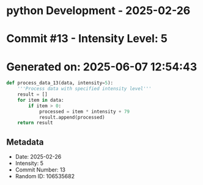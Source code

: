﻿# python Development - 2025-02-26
# Commit #13 - Intensity Level: 5
# Generated on: 2025-06-07 12:54:43
```python
def process_data_13(data, intensity=5):
    '''Process data with specified intensity level'''
    result = []
    for item in data:
        if item > 0:
            processed = item * intensity + 79
            result.append(processed)
    return result
```
## Metadata
- Date: 2025-02-26
- Intensity: 5
- Commit Number: 13
- Random ID: 106535682
